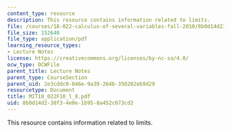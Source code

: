 ```yaml
---
content_type: resource
description: This resource contains information related to limits.
file: /courses/18-022-calculus-of-several-variables-fall-2010/8b0d14d238f34e0e1b958a452c073cd2_MIT18_022F10_l_8.pdf
file_size: 152640
file_type: application/pdf
learning_resource_types:
- Lecture Notes
license: https://creativecommons.org/licenses/by-nc-sa/4.0/
ocw_type: OCWFile
parent_title: Lecture Notes
parent_type: CourseSection
parent_uid: 2e3cddc0-846e-9a39-264b-350202eb9d29
resourcetype: Document
title: MIT18_022F10_l_8.pdf
uid: 8b0d14d2-38f3-4e0e-1b95-8a452c073cd2
---
```

This resource contains information related to limits.